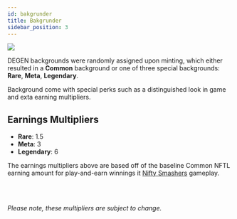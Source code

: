 ```yaml
---
id: bakgrunder
title: Bakgrunder
sidebar_position: 3
---
```


![](/img/rngBackgrounds.gif)

DEGEN backgrounds were randomly assigned upon minting, which either resulted in a **Common** background or one of three special backgrounds: **Rare**, **Meta**, **Legendary**.

Background come with special perks such as a distinguished look in game and exta earning multipliers.

## Earnings Multipliers

- **Rare**: 1.5
- **Meta**: 3
- **Legendary**: 6

The earnings multipliers above are based off of the baseline Common NFTL earning amount for play-and-earn winnings it [Nifty Smashers](https://docs.niftyleague.com/guides/nifty-smashers/general-info) gameplay.

<br></br>

_Please note, these multipliers are subject to change._
